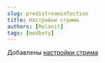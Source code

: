 ```yaml
---
slug: predistreaminfoction
title: Настройки стрима
authors: [Relanit]
tags: [modboty]
---
```


Добавлены [настройки стрима](docs/features/streaminfo)
